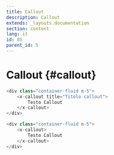 ```yaml
---
title: Callout
description: Callout
extends: _layouts.documentation
section: content
lang: it
id: 85
parent_id: 5
---
```


# Callout {#callout}


```php
<div class="container-fluid m-5">
    <x-callout title="Titolo callout">
        Testo Callout
    </x-callout>
</div>
```

```php
<div class="container-fluid m-5">
    <x-callout>
        Testo Callout
    </x-callout>
</div>
```
